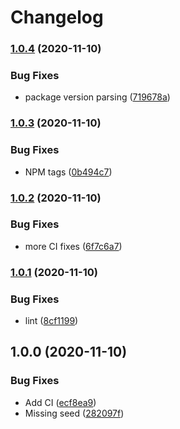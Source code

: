 # Changelog

### [1.0.4](https://www.github.com/dxos/crypto/compare/v1.0.3...v1.0.4) (2020-11-10)


### Bug Fixes

* package version parsing ([719678a](https://www.github.com/dxos/crypto/commit/719678a1574d5884a45dc639d9f2a6e46052130a))

### [1.0.3](https://www.github.com/dxos/crypto/compare/v1.0.2...v1.0.3) (2020-11-10)


### Bug Fixes

* NPM tags ([0b494c7](https://www.github.com/dxos/crypto/commit/0b494c7fc641f260f9be83a85ddd1c22ecbaad69))

### [1.0.2](https://www.github.com/dxos/crypto/compare/v1.0.1...v1.0.2) (2020-11-10)


### Bug Fixes

* more CI fixes ([6f7c6a7](https://www.github.com/dxos/crypto/commit/6f7c6a71f257af0ce0f4d0ecc52195751eab5dc7))

### [1.0.1](https://www.github.com/dxos/crypto/compare/v1.0.0...v1.0.1) (2020-11-10)


### Bug Fixes

* lint ([8cf1199](https://www.github.com/dxos/crypto/commit/8cf1199d6fdcabb679187c15c5a6f3f93197ffbf))

## 1.0.0 (2020-11-10)


### Bug Fixes

* Add CI ([ecf8ea9](https://www.github.com/dxos/crypto/commit/ecf8ea9c02e5874b617a0d27c58afebd96e329a9))
* Missing seed ([282097f](https://www.github.com/dxos/crypto/commit/282097fb2595a5d3f3b910a0a2445476365b6432))
